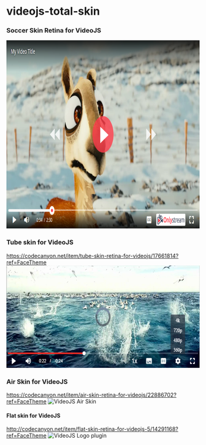 # videojs-total-skin

### Soccer Skin Retina for VideoJS
<img height="491px" src="https://raw.githubusercontent.com/tankvn/videojs-total-skin/master/Soccer-Skin-Retina-for-VideoJS.png" alt="Soccer Skin Retina for VideoJS" title="Soccer Skin Retina for VideoJS"/>

### Tube skin for VideoJS
https://codecanyon.net/item/tube-skin-retina-for-videojs/17661814?ref=FaceTheme
<img height="267px" src="https://raw.githubusercontent.com/tankvn/videojs-total-skin/master/videojs-tube-skin.jpg" alt="VideoJS Tube Skin" title="VideoJS Tube Skin"/>


### Air Skin for VideoJS 
https://codecanyon.net/item/air-skin-retina-for-videojs/22886702?ref=FaceTheme
<img height="267px" src="https://s3.envato.com/files/256714600/preview/01_air_skin_videojs-green.png" alt="VideoJS Air Skin" title="VideoJS Tube Skin"/>


#### Flat skin for VideoJS
http://codecanyon.net/item/flat-skin-retina-for-videojs-5/14291168?ref=FaceTheme
<img src="https://0.s3.envato.com/files/175392844/preview/03_logo.png" alt="VideoJS Logo plugin" title="VideoJS Logo plugin"/>
